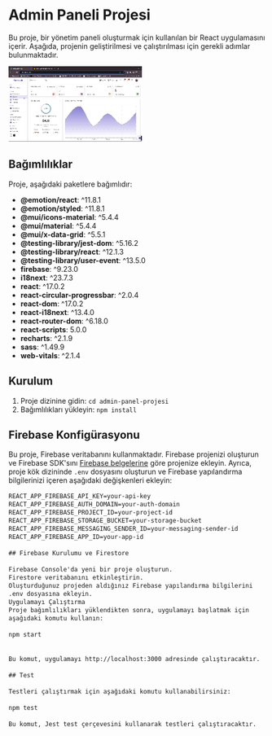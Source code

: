 # Admin Paneli Projesi

Bu proje, bir yönetim paneli oluşturmak için kullanılan bir React uygulamasını içerir. Aşağıda, projenin geliştirilmesi ve çalıştırılması için gerekli adımlar bulunmaktadır.

<img src="/src/images/gif.gif"/>

## Bağımlılıklar

Proje, aşağıdaki paketlere bağımlıdır:

- **@emotion/react**: ^11.8.1
- **@emotion/styled**: ^11.8.1
- **@mui/icons-material**: ^5.4.4
- **@mui/material**: ^5.4.4
- **@mui/x-data-grid**: ^5.5.1
- **@testing-library/jest-dom**: ^5.16.2
- **@testing-library/react**: ^12.1.3
- **@testing-library/user-event**: ^13.5.0
- **firebase**: ^9.23.0
- **i18next**: ^23.7.3
- **react**: ^17.0.2
- **react-circular-progressbar**: ^2.0.4
- **react-dom**: ^17.0.2
- **react-i18next**: ^13.4.0
- **react-router-dom**: ^6.18.0
- **react-scripts**: 5.0.0
- **recharts**: ^2.1.9
- **sass**: ^1.49.9
- **web-vitals**: ^2.1.4

## Kurulum

1. Proje dizinine gidin: `cd admin-panel-projesi`
2. Bağımlılıkları yükleyin: `npm install`

## Firebase Konfigürasyonu

Bu proje, Firebase veritabanını kullanmaktadır. Firebase projenizi oluşturun ve Firebase SDK'sını [Firebase belgelerine](https://firebase.google.com/docs/web/setup) göre projenize ekleyin. Ayrıca, proje kök dizininde `.env` dosyasını oluşturun ve Firebase yapılandırma bilgilerinizi içeren aşağıdaki değişkenleri ekleyin:

```env
REACT_APP_FIREBASE_API_KEY=your-api-key
REACT_APP_FIREBASE_AUTH_DOMAIN=your-auth-domain
REACT_APP_FIREBASE_PROJECT_ID=your-project-id
REACT_APP_FIREBASE_STORAGE_BUCKET=your-storage-bucket
REACT_APP_FIREBASE_MESSAGING_SENDER_ID=your-messaging-sender-id
REACT_APP_FIREBASE_APP_ID=your-app-id

## Firebase Kurulumu ve Firestore

Firebase Console'da yeni bir proje oluşturun.
Firestore veritabanını etkinleştirin.
Oluşturduğunuz projeden aldığınız Firebase yapılandırma bilgilerini .env dosyasına ekleyin.
Uygulamayı Çalıştırma
Proje bağımlılıkları yüklendikten sonra, uygulamayı başlatmak için aşağıdaki komutu kullanın:

npm start


Bu komut, uygulamayı http://localhost:3000 adresinde çalıştıracaktır.

## Test

Testleri çalıştırmak için aşağıdaki komutu kullanabilirsiniz:

npm test

Bu komut, Jest test çerçevesini kullanarak testleri çalıştıracaktır.
